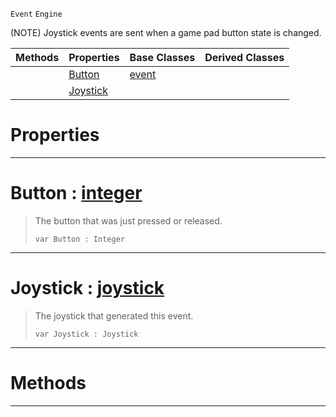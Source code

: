  `Event` `Engine`



(NOTE) Joystick events are sent when a game pad button state is changed.

|Methods|Properties|Base Classes|Derived Classes|
|---|---|---|---|
| |[ Button](https://github.com/PlasmaEngine/PlasmaDocs/tree/master/docs/C%2B%2B/code_reference/class_reference/joystickevent.markdown#button-plasma-engine-docum)|[event](https://github.com/PlasmaEngine/PlasmaDocs/tree/master/docs/C%2B%2B/code_reference/class_reference/event.markdown)| |
| |[ Joystick](https://github.com/PlasmaEngine/PlasmaDocs/tree/master/docs/C%2B%2B/code_reference/class_reference/joystickevent.markdown#joystick-plasma-engine-doc)| | |


 #  Properties


---  
 #  Button : [integer](https://github.com/PlasmaEngine/PlasmaDocs/tree/master/docs/C%2B%2B/code_reference/lightning_base_types/integer.markdown)

> The button that was just pressed or released.
> ``` lang=cpp, name=Lightning
> var Button : Integer


---  
 #  Joystick : [joystick](https://github.com/PlasmaEngine/PlasmaDocs/tree/master/docs/C%2B%2B/code_reference/class_reference/joystick.markdown)

> The joystick that generated this event.
> ``` lang=cpp, name=Lightning
> var Joystick : Joystick


---  
 #  Methods


---  
 

 